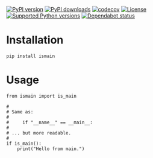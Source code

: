 [![PyPI version](https://img.shields.io/pypi/v/ismain.svg)](https://pypi.org/project/ismain/)
[![PyPI downloads](https://img.shields.io/pypi/dm/ismain)](https://pypi.org/project/ismain/)
[![codecov](https://codecov.io/github/jamesabel/ismain/graph/badge.svg?token=TWQPSUEX5S)](https://codecov.io/github/jamesabel/ismain)
[![License](https://img.shields.io/github/license/jamesabel/ismain)](https://github.com/OWNER/REPO/blob/master/LICENSE)
[![Supported Python versions](https://img.shields.io/badge/python-%3E%3D3.8-blue)](https://www.python.org/)
[![Dependabot status](https://img.shields.io/badge/dependabot-up%20to%20date-brightgreen)](https://github.com/jamesabel/ismain/security/dependabot)

# Installation

`pip install ismain`

# Usage

```
from ismain import is_main

#
# Same as:
# 
#     if "__name__" == __main__:
# 
# ... but more readable.
#
if is_main():
    print("Hello from main.")
```
